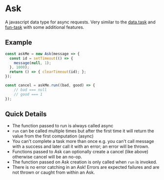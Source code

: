 # Ask

A javascript data type for async requests. Very similar to the [data.task](https://github.com/folktale/data.task) and [fun-task](https://github.com/rpominov/fun-task) with some additional features.

## Example
```javascript
const askMe = new Ask(message => {
  const id = setTimeout(() => {
    message(null, 1);
  }, 1000);
  return () => { clearTimeout(id); };
});

const cancel = askMe.run((bad, good) => {
    // bad === null
    // good === 1
});
```

## Quick Details
- The function passed to run is always called async
- `run` can be called multiple times but after the first time it will return the value from the first computation (async)
- You can't complete a task more than once e.g. you can't call message with a success and later call it with an error; an error will be thrown.
- Functions passed to Ask can optionally create a cancel (like above) otherwise cancel will be an no-op.
- The function passed on Ask creation is only called when `run` is invoked.
- There is no error catching in an Ask! Errors are expected failures and are not thrown or caught from within an Ask.
